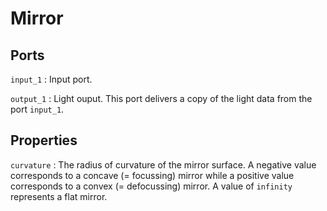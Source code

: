 # Mirror

## Ports

`input_1`
: Input port.

`output_1`
: Light ouput. This port delivers a copy of the light data from the port `input_1`.

## Properties

`curvature`
: The radius of curvature of the mirror surface. A negative value corresponds to a concave (= focussing) mirror while a positive value corresponds to a convex (= defocussing) mirror. A value of `infinity` represents a flat mirror.
